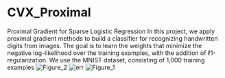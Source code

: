 # CVX_Proximal
Proximal Gradient for Sparse Logistic Regression
In this project, we apply proximal gradient methods to build a classifier for recognizing handwritten digits from images. The goal is to learn the weights that minimize the negative log-likelihood over the training examples, with the addition of ℓ1-regularization. We use the MNIST dataset, consisting of 1,000 training examples
![Figure_2](https://github.com/MiladAlipour98/CVX_Proximal/assets/105122009/57183f17-731a-4ac2-88eb-7277c2d35085)
![err](https://github.com/MiladAlipour98/CVX_Proximal/assets/105122009/0c09a090-d33f-4934-b9ef-49e9c50e54b5)
![Figure_1](https://github.com/MiladAlipour98/CVX_Proximal/assets/105122009/c4fe438b-2d2b-4d3a-8243-3158dca7d69c)

